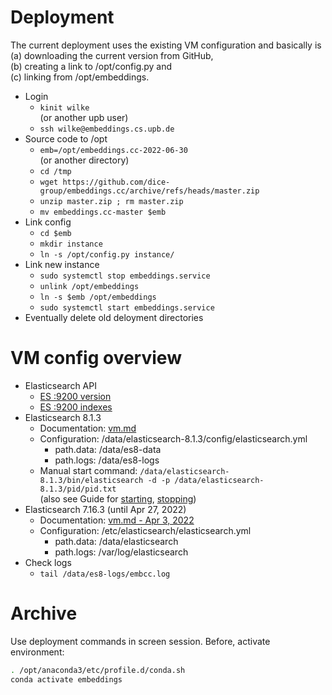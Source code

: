 # Deployment

The current deployment uses the existing VM configuration and basically is  
(a) downloading the current version from GitHub,  
(b) creating a link to /opt/config.py and  
(c) linking from /opt/embeddings.

- Login
    - `kinit wilke`  
      (or another upb user)
    - `ssh wilke@embeddings.cs.upb.de`
- Source code to /opt
    - `emb=/opt/embeddings.cc-2022-06-30`  
      (or another directory)
    - `cd /tmp`
    - `wget https://github.com/dice-group/embeddings.cc/archive/refs/heads/master.zip`
    - `unzip master.zip ; rm master.zip`
    - `mv embeddings.cc-master $emb`
- Link config
    - `cd $emb`
    - `mkdir instance`
    - `ln -s /opt/config.py instance/`
- Link new instance
    - `sudo systemctl stop embeddings.service`
    - `unlink /opt/embeddings`
    - `ln -s $emb /opt/embeddings`
    - `sudo systemctl start embeddings.service`
- Eventually delete old deloyment directories


# VM config overview

- Elasticsearch API
    - [ES :9200 version](https://embeddings.cs.upb.de:9200/)
    - [ES :9200 indexes](https://embeddings.cs.upb.de:9200/_cat/indices)
- Elasticsearch 8.1.3
    - Documentation: [vm.md](https://github.com/dice-group/embeddings.cc/blob/master/docs/vm.md#elasticsearch-installation)
    - Configuration: /data/elasticsearch-8.1.3/config/elasticsearch.yml
        - path.data: /data/es8-data
        - path.logs: /data/es8-logs
    - Manual start command: `/data/elasticsearch-8.1.3/bin/elasticsearch -d -p /data/elasticsearch-8.1.3/pid/pid.txt`  
      (also see Guide for [starting](https://www.elastic.co/guide/en/elasticsearch/reference/8.1/starting-elasticsearch.html), [stopping](https://www.elastic.co/guide/en/elasticsearch/reference/8.1/stopping-elasticsearch.html))
- Elasticsearch 7.16.3 (until Apr 27, 2022)
    - Documentation: [vm.md - Apr 3, 2022](https://github.com/dice-group/embeddings.cc/blob/b0802888943a7ec93396d129a68f4fd605a66b55/docs/vm.md#elasticsearch-installation)
    - Configuration: /etc/elasticsearch/elasticsearch.yml
        - path.data: /data/elasticsearch
        - path.logs: /var/log/elasticsearch
- Check logs
    - `tail /data/es8-logs/embcc.log`


# Archive

Use deployment commands in screen session.
Before, activate environment:

```bash
. /opt/anaconda3/etc/profile.d/conda.sh
conda activate embeddings
